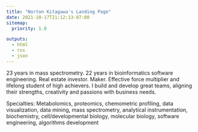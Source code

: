 ```yaml
---
title: "Norton Kitagawa's Landing Page"
date: 2021-10-17T21:12:13-07:00
sitemap:
  priority: 1.0

outputs:
  - html
  - rss
  - json
---
```


23 years in mass spectrometry. 22 years in bioinformatics software engineering. Real estate investor. Maker. Effective force multiplier and lifelong student of high achievers. I build and develop great teams, aligning their strengths, creativity and passions with business needs.

Specialties: Metabolomics, proteomics, chemometric profiling, data visualization, data mining, mass spectrometry, analytical instrumentation, biochemistry, cell/developmental biology, molecular biology, software engineering, algorithms development
